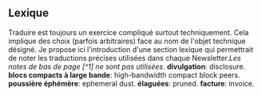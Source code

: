 ## Lexique
Traduire est toujours un exercice compliqué surtout techniquement. Cela implique des choix (parfois arbitraires) face au nom de l'objet technique désigné. Je propose ici l'introduction d'une section lexique qui permettrait de noter les traductions précises utilisées dans chaque Newsletter.*Les notes de bas de page \[\^1\] ne sont pas utilisées*. 
**divulgation**: disclosure. 
**blocs compacts à large bande**:  high-bandwidth compact block peers.
**poussière éphémère**: ephemeral dust.
**élaguées**: pruned.
**facture**: invoice.

